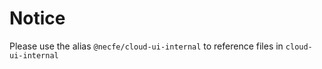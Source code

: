 # Notice

Please use the alias `@necfe/cloud-ui-internal` to reference files in `cloud-ui-internal`
